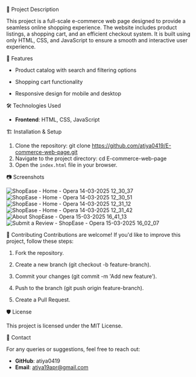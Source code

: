 📌 Project Description

  This project is a full-scale e-commerce web page designed to provide a seamless online shopping experience. The website includes product listings, a shopping cart, and an efficient checkout system. It is built 
  using only HTML, CSS, and JavaScript to ensure a smooth and interactive user experience.

🚀 Features

- Product catalog with search and filtering options

- Shopping cart functionality

- Responsive design for mobile and desktop

🛠️ Technologies Used

- **Frontend**: HTML, CSS, JavaScript

🏗️ Installation & Setup

  1. Clone the repository:
     git clone https://github.com/atiya0419/E-commerce-web-page.git
  2. Navigate to the project directory:
       cd E-commerce-web-page
  3. Open the `index.html` file in your browser.

📷 Screenshots

![ShopEase - Home - Opera 14-03-2025 12_30_37](https://github.com/user-attachments/assets/ec6c5836-998d-428b-ba0d-908807a27837)
![ShopEase - Home - Opera 14-03-2025 12_30_51](https://github.com/user-attachments/assets/94251ed3-f640-41a2-bcc7-c0f433f90d54)
![ShopEase - Home - Opera 14-03-2025 12_31_12](https://github.com/user-attachments/assets/0fb56ebc-329e-45e1-8aac-a32a621fc9dd)
![ShopEase - Home - Opera 14-03-2025 12_31_42](https://github.com/user-attachments/assets/a4913540-14f2-459c-86d9-017549abae89)
![About ShopEase - Opera 15-03-2025 16_41_13](https://github.com/user-attachments/assets/3de81dce-3e1b-4448-a041-6cb99bc93bde)
![Submit a Review - ShopEase - Opera 15-03-2025 16_02_07](https://github.com/user-attachments/assets/2aa3f119-13ae-4ee9-999f-2d61afec70a8)

🤝 Contributing
 Contributions are welcome! If you'd like to improve this project, follow these steps:

  1. Fork the repository.

  2. Create a new branch (git checkout -b feature-branch).

  3. Commit your changes (git commit -m 'Add new feature').

  4. Push to the branch (git push origin feature-branch).

  5. Create a Pull Request.

🛡️ License

   This project is licensed under the MIT License.

📩 Contact

   For any queries or suggestions, feel free to reach out:
  - **GitHub**: atiya0419
  - **Email**: atiya19apr@gmail.com



